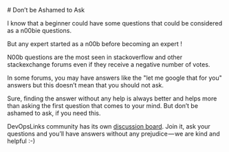 # Don’t be Ashamed to Ask

I know that a beginner could have some questions that could be considered as a n00bie questions. 

But any expert started as a n00b before becoming an expert !

N00b questions are the most seen in stackoverflow and other stackexchange forums even if they receive a negative number of votes.

In some forums, you may have answers like the "let me google that for you" answers but this doesn’t mean that you should not ask. 

Sure, finding the answer without any help is always better and helps more than asking the first question that comes to your mind. But don’t be ashamed to ask, if you need this.

DevOpsLinks community has its own [discussion board](discuss.devopslinks.com). Join it, ask your questions and you’ll have answers without any prejudice — we are kind and helpful :-)
